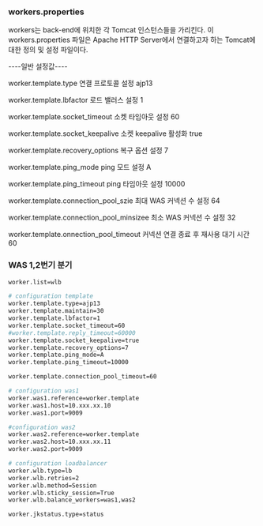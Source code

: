 ### workers.properties

workers는 back-end에 위치한 각 Tomcat 인스턴스들을 가리킨다. 이 workers.properties 파일은 Apache HTTP Server에서 연결하고자 하는 Tomcat에 대한 정의 및 설정 파일이다. 

----일반 설정값----

worker.template.type 연결 프로토콜 설정 ajp13 

worker.template.lbfactor 로드 밸러스 설정 1

worker.template.socket_timeout 소켓 타임아웃 설정 60

worker.template.socket_keepalive 소켓 keepalive 활성화 true

worker.template.recovery_options 복구 옵션 설정 7

worker.template.ping_mode ping 모드 설정 A 

worker.template.ping_timeout ping 타임아웃 설정 10000

worker.template.connection_pool_szie 최대 WAS 커넥션 수 설정 64 

worker.template.connection_pool_minsizee 최소 WAS 커넥션 수 설정 32 

worker.template.onnection_pool_timeout 커넥션 연결 종료 후 재사용 대기 시간 60

### WAS 1,2번기 분기

```bash
worker.list=wlb

# configuration template
worker.template.type=ajp13
worker.template.maintain=30
worker.template.lbfactor=1
worker.template.socket_timeout=60
#worker.template.reply_timeout=60000
worker.template.socket_keepalive=true
worker.template.recovery_options=7
worker.template.ping_mode=A
worker.template.ping_timeout=10000

worker.template.connection_pool_timeout=60

# configuration was1
worker.was1.reference=worker.template
worker.was1.host=10.xxx.xx.10
worker.was1.port=9009

#configuration was2
worker.was2.reference=worker.template
worker.was2.host=10.xxx.xx.11
worker.was2.port=9009

# configuration loadbalancer
worker.wlb.type=lb
worker.wlb.retries=2
worker.wlb.method=Session
worker.wlb.sticky_session=True
worker.wlb.balance_workers=was1,was2

worker.jkstatus.type=status
```
